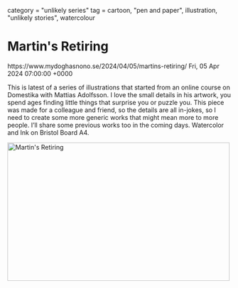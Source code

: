 category = "unlikely series"
tag = cartoon, "pen and paper", illustration, "unlikely stories", watercolour

# Martin's Retiring
<link>https://www.mydoghasnono.se/2024/04/05/martins-retiring/</link>
<pubDate>Fri, 05 Apr 2024 07:00:00 +0000</pubDate>

This is latest of a series of illustrations that started from an online course on Domestika with Mattias Adolfsson. I love the small details in his artwork, you spend ages finding little things that surprise you or puzzle you.
This piece was made for a colleague and friend, so the details are all in-jokes, so I need to create some more generic works that might mean more to more people. I’ll share some previous works too in the coming days.
Watercolor and Ink on Bristol Board A4.

<a data-flickr-embed="true" data-header="true" data-footer="true" href="https://www.flickr.com/photos/mydoghasnonose/53936528023/in/album-72157716796823031" title="Martin&#x27;s Retiring"><img src="https://live.staticflickr.com/65535/53936528023_55cccd1761.jpg" width="500" height="312" alt="Martin&#x27;s Retiring"/></a><script async src="//embedr.flickr.com/assets/client-code.js" charset="utf-8"></script>